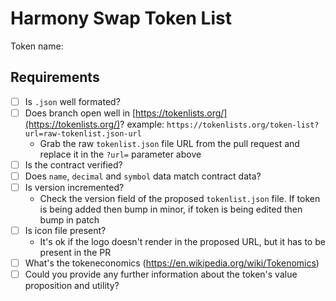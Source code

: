 # Harmony Swap Token List

Token name: <!-- name of the token -->

## Requirements

- [ ] Is `.json` well formated?
- [ ] Does branch open well in [https://tokenlists.org/](https://tokenlists.org/)? example: `https://tokenlists.org/token-list?url=raw-tokenlist.json-url`
  - Grab the raw `tokenlist.json` file URL from the pull request and replace it in the `?url=` parameter above
- [ ] Is the contract verified?
- [ ] Does `name`, `decimal` and `symbol` data match contract data?
- [ ] Is version incremented?
  - Check the version field of the proposed `tokenlist.json` file. If token is being added then bump in minor, if token is being edited then bump in patch
- [ ] Is icon file present?
  - It's ok if the logo doesn't render in the proposed URL, but it has to be present in the PR
 - [ ] What's the tokeneconomics (https://en.wikipedia.org/wiki/Tokenomics)
 - [ ] Could you provide any further information about the token's value proposition and utility?
